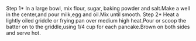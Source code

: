Step 1*
In a large bowl, mix flour, sugar, baking powder and salt.Make a well in the center,and pour milk,egg and oil.Mix until smooth.
Step 2*
Heat a lightly oiled griddle or frying pan over medium high heat.Pour or scoop the batter on to the griddle,using 1/4 cup for each pancake.Brown on both sides and 
serve hot.
